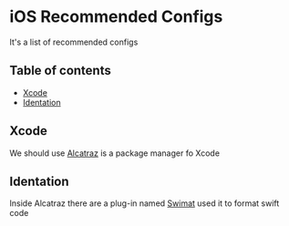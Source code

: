 # iOS Recommended Configs

It's a list of recommended configs

## Table of contents

* [Xcode](#xcode)
 * [Identation](#identation)


## Xcode

We should use [Alcatraz](http://alcatraz.io/) is a package manager fo Xcode

## Identation 

Inside Alcatraz there are a plug-in named [Swimat](https://github.com/Jintin/Swimat) used it to format swift code
